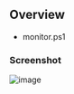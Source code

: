 ## Overview
- monitor.ps1

### Screenshot
![image](https://user-images.githubusercontent.com/30458572/188319055-601375e1-5f63-4bc3-9aaa-444a1f17eb4b.png)
